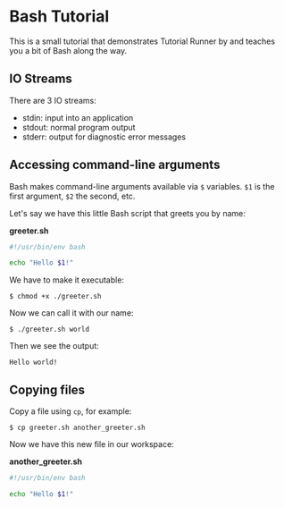 # Bash Tutorial

This is a small tutorial that demonstrates Tutorial Runner by and teaches you
a bit of Bash along the way.


## IO Streams

There are 3 IO streams:
- stdin: input into an application
- stdout: normal program output
- stderr: output for diagnostic error messages

## Accessing command-line arguments

Bash makes command-line arguments available via `$` variables.
`$1` is the first argument, `$2` the second, etc.

Let's say we have this little Bash script that greets you by name:

<a class="tutorialRunner_createFile">

__greeter.sh__

```bash
#!/usr/bin/env bash

echo "Hello $1!"
```

</a>

We have to make it executable:

<a class="tutorialRunner_consoleCommand">

```
$ chmod +x ./greeter.sh
```

</a>

Now we can call it with our name:

<a class="tutorialRunner_consoleCommand">

```
$ ./greeter.sh world
```

</a>

Then we see the output:

```
Hello world!
```


## Copying files

Copy a file using `cp`, for example:

<a class="tutorialRunner_consoleCommand">

```
$ cp greeter.sh another_greeter.sh
```

</a>

Now we have this new file in our workspace:


<a class="tutorialRunner_verifyFileContent">

__another_greeter.sh__

```bash
#!/usr/bin/env bash

echo "Hello $1!"
```

</a>
